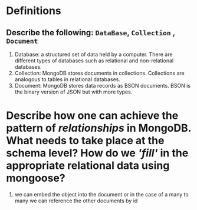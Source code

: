 # Definitions

## Describe the following: `DataBase`, `Collection` , `Document`

1. Database: a structured set of data held by a computer. There are different types of databases such as relational and non-relational databases.
2. Collection: MongoDB stores documents in collections. Collections are analogous to tables in relational databases.
3. Document: MongoDB stores data records as BSON documents. BSON is the binary version of JSON but with more types.

# Describe how one can achieve the pattern of _relationships_ in MongoDB. What needs to take place at the schema level? How do we _'fill'_ in the appropriate relational data using mongoose?

1. we can embed the object into the document or in the case of a many to many we can reference the other documents by id
